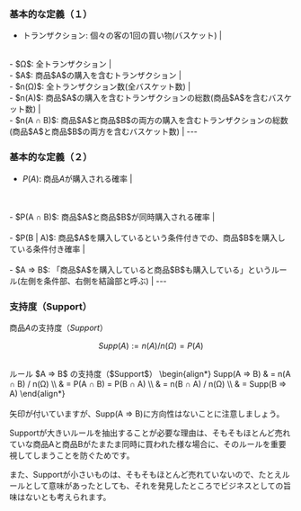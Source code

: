 ### 基本的な定義（１）
- トランザクション: 個々の客の1回の買い物(バスケット) |
<br>
- $Ω$: 全トランザクション |
<br>
- $A$: 商品$A$の購入を含むトランザクション |
<br>
- $n(Ω)$: 全トランザクション数(全バスケット数) |
<br>
- $n(A)$: 商品$A$の購入を含むトランザクションの総数(商品$A$を含むバスケット数) |
<br>
- $n(A ∩ B)$: 商品$A$と商品$B$の両方の購入を含むトランザクションの総数(商品$A$と商品$B$の両方を含むバスケット数) |
---

### 基本的な定義（２）
- $P(A)$: 商品$A$が購入される確率 |
<br>
<br>
- $P(A ∩ B)$: 商品$A$と商品$B$が同時購入される確率 |
<br>
<br>
- $P(B | A)$: 商品$A$を購入しているという条件付きでの、商品$B$を購入している条件付き確率 |
<br>
<br>
- $A => B$: 「商品$A$を購入していると商品$B$も購入している」というルール(左側を条件部、右側を結論部と呼ぶ) |
---

### 支持度（Support）
商品$A$の支持度（$Support$）
```math
Supp(A) := n(A) / n(Ω) = P(A)
```
<br>
ルール $A => B$ の支持度（$Support$）
\begin{align*}
Supp(A => B) & = n(A ∩ B) / n(Ω) \\
             & = P(A ∩ B) = P(B ∩ A) \\
             & = n(B ∩ A) / n(Ω) \\
             & = Supp(B => A)
\end{align*}
<br>
<br>
矢印が付いていますが、Supp(A => B)に方向性はないことに注意しましょう。

Supportが大きいルールを抽出することが必要な理由は、そもそもほとんど売れていな商品Aと商品Bがたまたま同時に買われた様な場合に、そのルールを重要視してしまうことを防ぐためです。

また、Supportが小さいものは、そもそもほとんど売れていないので、たとえルールとして意味があったとしても、それを発見したところでビジネスとしての旨味はないとも考えられます。
